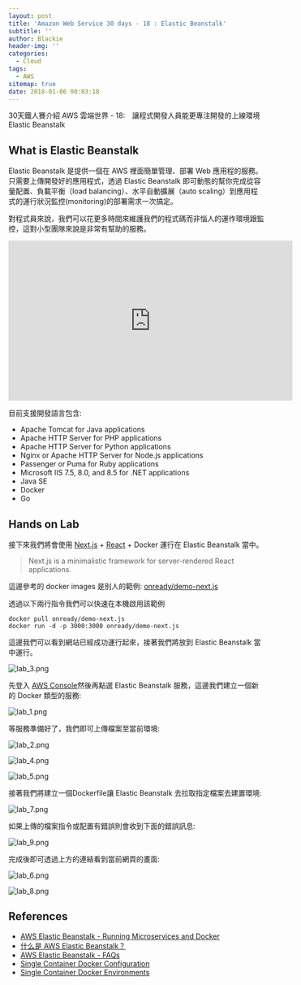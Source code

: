 ```yaml
---
layout: post
title: 'Amazon Web Service 30 days - 18 : Elastic Beanstalk'
subtitle: ''
author: Blackie
header-img: ''
categories:
  - Cloud
tags:
  - AWS
sitemap: true
date: 2018-01-06 00:03:18
---
```


<!-- More -->

30天鐵人賽介紹 AWS 雲端世界 - 18:　讓程式開發人員能更專注開發的上線環境 Elastic Beanstalk

<!-- More -->

## What is Elastic Beanstalk ##

Elastic Beanstalk 是提供一個在 AWS 裡面簡單管理、部署 Web 應用程的服務。只需要上傳開發好的應用程式，透過 Elastic Beanstalk 即可動態的幫你完成從容量配置、負載平衡（load balancing）、水平自動擴展（auto scaling）到應用程式的運行狀況監控(monitoring)的部署需求一次搞定。

對程式員來說，我們可以花更多時間來維護我們的程式碼而非惱人的運作環境跟監控，這對小型團隊來說是非常有幫助的服務。

<iframe width='560' height='315' src='https://www.youtube.com/embed/SrwxAScdyT0' frameborder='0' allowfullscreen></iframe>

目前支援開發語言包含:

- Apache Tomcat for Java applications
- Apache HTTP Server for PHP applications
- Apache HTTP Server for Python applications
- Nginx or Apache HTTP Server for Node.js applications
- Passenger or Puma for Ruby applications
- Microsoft IIS 7.5, 8.0, and 8.5 for .NET applications
- Java SE
- Docker
- Go

## Hands on Lab ##

接下來我們將會使用 [Next.js](https://github.com/zeit/next.js/) + [React](https://github.com/facebook/react) + Docker 運行在 Elastic Beanstalk 當中。

> Next.js is a minimalistic framework for server-rendered React applications.

這邊參考的 docker images 是別人的範例: [onready/demo-next.js](https://github.com/onready/demo-next.js)

透過以下兩行指令我們可以快速在本機啟用該範例

    docker pull onready/demo-next.js
    docker run -d -p 3000:3000 onready/demo-next.js

這邊我們可以看到網站已經成功運行起來，接著我們將放到 Elastic Beanstalk 當中運行。

![lab_3.png](lab_3.png)

先登入 [AWS Console](https://console.aws.amazon.com/console/home)然後再點選 Elastic Beanstalk 服務，這邊我們建立一個新的 Docker 類型的服務:

![lab_1.png](lab_1.png)

等服務準備好了，我們即可上傳檔案至當前環境:

![lab_2.png](lab_2.png)

![lab_4.png](lab_4.png)

![lab_5.png](lab_5.png)

接著我們將建立一個Dockerfile讓 Elastic Beanstalk 去拉取指定檔案去建置環境:

![lab_7.png](lab_7.png)

如果上傳的檔案指令或配置有錯誤則會收到下面的錯誤訊息:

![lab_9.png](lab_9.png)

完成後即可透過上方的連結看到當前網頁的畫面:

![lab_6.png](lab_6.png)

![lab_8.png](lab_8.png)

## References ##

- [AWS Elastic Beanstalk - Running Microservices and Docker](https://www.slideshare.net/AmazonWebServices/aws-elastic-beanstalk-running-microservices-and-docker)
- [什么是 AWS Elastic Beanstalk？](http://docs.aws.amazon.com/elasticbeanstalk/latest/dg/Welcome.html)
- [AWS Elastic Beanstalk - FAQs](https://aws.amazon.com/elasticbeanstalk/faqs/)
- [Single Container Docker Configuration](http://docs.aws.amazon.com/elasticbeanstalk/latest/dg/create_deploy_docker_image.html)
- [Single Container Docker Environments](http://docs.aws.amazon.com/elasticbeanstalk/latest/dg/docker-singlecontainer-deploy.html#docker-singlecontainer-dockerfilesample)